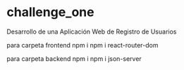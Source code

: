# challenge_one
Desarrollo de una Aplicación Web de Registro de Usuarios

para carpeta frontend
npm i
npm i react-router-dom

para carpeta backend
npm i 
npm i json-server